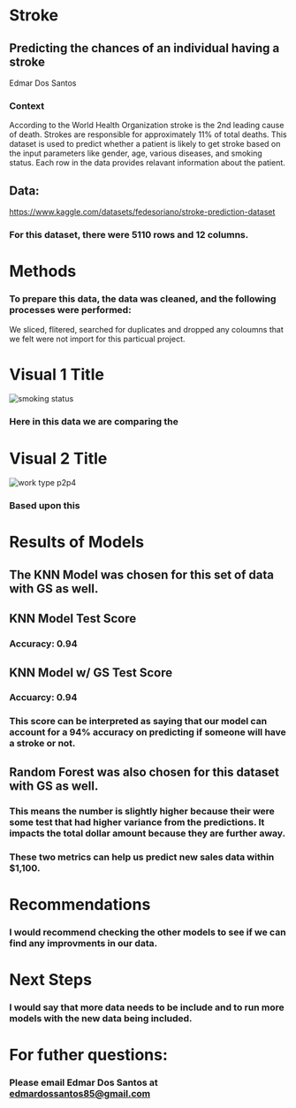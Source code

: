 # Stroke

## Predicting the chances of an individual having a stroke
Edmar Dos Santos

### Context
According to the World Health Organization stroke is the 2nd leading cause of death. Strokes are responsible for approximately 11% of total deaths. This dataset is used to predict whether a patient is likely to get stroke based on the input parameters like gender, age, various diseases, and smoking status. Each row in the data provides relavant information about the patient.

## Data: 
https://www.kaggle.com/datasets/fedesoriano/stroke-prediction-dataset

### For this dataset, there were 5110 rows and 12 columns.

# Methods
### To prepare this data, the data was cleaned, and the following processes were performed:
We sliced, flitered, searched for duplicates and dropped any coloumns that we felt were not import for this particual project.

# Visual 1 Title
![smoking status](https://user-images.githubusercontent.com/123523010/231825089-4ab970bf-c78c-46e3-a73d-16fab6d1d954.png)

### Here in this data we are comparing the

# Visual 2 Title
![work type p2p4](https://user-images.githubusercontent.com/123523010/231826712-322b7938-6059-491f-8571-f9fc1073c0d9.png)

### Based upon this 

# Results of Models
## The KNN Model was chosen for this set of data with GS as well.
## KNN Model Test Score
### Accuracy: 0.94
## KNN Model w/ GS Test Score
### Accuarcy: 0.94

### This score can be interpreted as saying that our model can account for a 94% accuracy on predicting if someone will have a stroke or not.

## Random Forest was also chosen for this dataset with GS as well.
### 

### This means the number is slightly higher because their were some test that had higher variance from the predictions. It impacts the total dollar amount because they are further away.
### These two metrics can help us predict new sales data within $1,100.

# Recommendations
### I would recommend checking the other models to see if we can find any improvments in our data.

# Next Steps
### I would say that more data needs to be include and to run more models with the new data being included.

# For futher questions: 
### Please email Edmar Dos Santos at edmardossantos85@gmail.com
